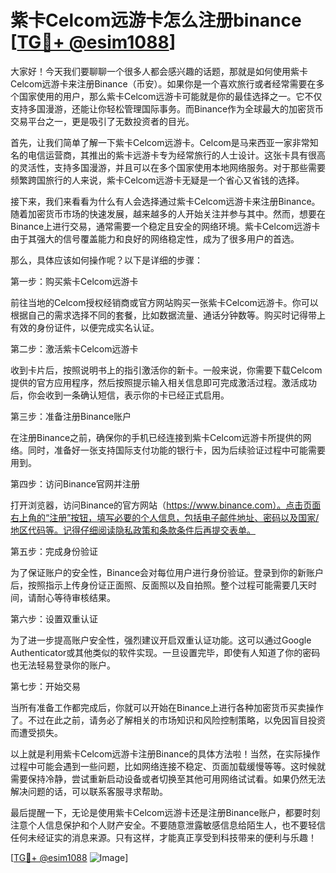 # 紫卡Celcom远游卡怎么注册binance [[TG💪+ @esim1088](https://t.me/s/esim1088)]

大家好！今天我们要聊聊一个很多人都会感兴趣的话题，那就是如何使用紫卡Celcom远游卡来注册Binance（币安）。如果你是一个喜欢旅行或者经常需要在多个国家使用的用户，那么紫卡Celcom远游卡可能就是你的最佳选择之一。它不仅支持多国漫游，还能让你轻松管理国际事务。而Binance作为全球最大的加密货币交易平台之一，更是吸引了无数投资者的目光。

首先，让我们简单了解一下紫卡Celcom远游卡。Celcom是马来西亚一家非常知名的电信运营商，其推出的紫卡远游卡专为经常旅行的人士设计。这张卡具有很高的灵活性，支持多国漫游，并且可以在多个国家使用本地网络服务。对于那些需要频繁跨国旅行的人来说，紫卡Celcom远游卡无疑是一个省心又省钱的选择。

接下来，我们来看看为什么有人会选择通过紫卡Celcom远游卡来注册Binance。随着加密货币市场的快速发展，越来越多的人开始关注并参与其中。然而，想要在Binance上进行交易，通常需要一个稳定且安全的网络环境。紫卡Celcom远游卡由于其强大的信号覆盖能力和良好的网络稳定性，成为了很多用户的首选。

那么，具体应该如何操作呢？以下是详细的步骤：

第一步：购买紫卡Celcom远游卡

前往当地的Celcom授权经销商或官方网站购买一张紫卡Celcom远游卡。你可以根据自己的需求选择不同的套餐，比如数据流量、通话分钟数等。购买时记得带上有效的身份证件，以便完成实名认证。

第二步：激活紫卡Celcom远游卡

收到卡片后，按照说明书上的指引激活你的新卡。一般来说，你需要下载Celcom提供的官方应用程序，然后按照提示输入相关信息即可完成激活过程。激活成功后，你会收到一条确认短信，表示你的卡已经正式启用。

第三步：准备注册Binance账户

在注册Binance之前，确保你的手机已经连接到紫卡Celcom远游卡所提供的网络。同时，准备好一张支持国际支付功能的银行卡，因为后续验证过程中可能需要用到。

第四步：访问Binance官网并注册

打开浏览器，访问Binance的官方网站（https://www.binance.com）。点击页面右上角的“注册”按钮，填写必要的个人信息，包括电子邮件地址、密码以及国家/地区代码等。记得仔细阅读隐私政策和条款条件后再提交表单。

第五步：完成身份验证

为了保证账户的安全性，Binance会对每位用户进行身份验证。登录到你的新账户后，按照指示上传身份证正面照、反面照以及自拍照。整个过程可能需要几天时间，请耐心等待审核结果。

第六步：设置双重认证

为了进一步提高账户安全性，强烈建议开启双重认证功能。这可以通过Google Authenticator或其他类似的软件实现。一旦设置完毕，即使有人知道了你的密码也无法轻易登录你的账户。

第七步：开始交易

当所有准备工作都完成后，你就可以开始在Binance上进行各种加密货币买卖操作了。不过在此之前，请务必了解相关的市场知识和风险控制策略，以免因盲目投资而遭受损失。

以上就是利用紫卡Celcom远游卡注册Binance的具体方法啦！当然，在实际操作过程中可能会遇到一些问题，比如网络连接不稳定、页面加载缓慢等等。这时候就需要保持冷静，尝试重新启动设备或者切换至其他可用网络试试看。如果仍然无法解决问题的话，可以联系客服寻求帮助。

最后提醒一下，无论是使用紫卡Celcom远游卡还是注册Binance账户，都要时刻注意个人信息保护和个人财产安全。不要随意泄露敏感信息给陌生人，也不要轻信任何未经证实的消息来源。只有这样，才能真正享受到科技带来的便利与乐趣！

[[TG💪+ @esim1088](https://t.me/s/esim1088) ![Image](https://i.postimg.cc/4NQfJmqS/Snipaste-2025-05-13-00-14-12.png)]